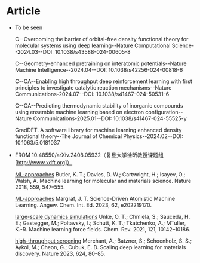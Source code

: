 # Article
* To be seen

  C--Overcoming the barrier of orbital-free density functional theory for molecular systems using deep learning--Nature Computational Science--2024.03--DOI: 10.1038/s43588-024-00605-8

  C--Geometry-enhanced pretraining on interatomic potentials--Nature Machine Intelligence--2024.04--DOI: 10.1038/s42256-024-00818-6

  C--OA--Enabling high throughput deep reinforcement learning with first principles to investigate catalytic reaction mechanisms--Nature Communications-2024.07--DOI: 10.1038/s41467-024-50531-6

  C--OA--Predicting thermodynamic stability of inorganic compounds using ensemble machine learning based on electron configuration--Nature Communications-2025.01--DOI: 10.1038/s41467-024-55525-y

  GradDFT. A software library for machine learning enhanced density functional theory--The Journal of Chemical Physics--2024.02--DOI: 10.1063/5.0181037

* FROM 10.48550/arXiv.2408.05932（复旦大学徐昕教授课题组[http://www.xdft.org]）

  [ML-approaches](4) Butler, K. T.; Davies, D. W.; Cartwright, H.; Isayev, O.; Walsh, A. Machine learning for molecular and materials science. Nature 2018, 559, 547–555.
  
  [ML-approaches](5) Margraf, J. T. Science-Driven Atomistic Machine Learning. Angew. Chem. Int. Ed. 2023, 62, e202219170.
  
  [large-scale dynamics simulations](6) Unke, O. T.; Chmiela, S.; Sauceda, H. E.; Gastegger, M.; Poltavsky, I.; Schutt, K. T.; Tkatchenko, A.; M¨uller, K.-R. Machine learning force fields. Chem. Rev. 2021, 121, 10142–10186.
  
  [high-throughput screening](7) Merchant, A.; Batzner, S.; Schoenholz, S. S.; Aykol, M.; Cheon, G.; Cubuk, E. D. Scaling deep learning for materials discovery. Nature 2023, 624, 80–85.
